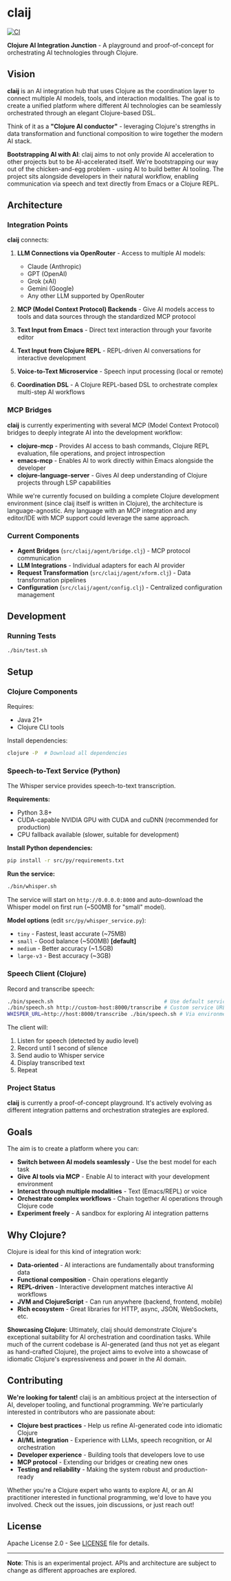 # claij

[![CI](https://github.com/JulesGosnell/claij/actions/workflows/ci.yml/badge.svg)](https://github.com/JulesGosnell/claij/actions/workflows/ci.yml)

**Clojure AI Integration Junction** - A playground and proof-of-concept for orchestrating AI technologies through Clojure.

## Vision

**claij** is an AI integration hub that uses Clojure as the coordination layer to connect multiple AI models, tools, and interaction modalities. The goal is to create a unified platform where different AI technologies can be seamlessly orchestrated through an elegant Clojure-based DSL.

Think of it as a **"Clojure AI conductor"** - leveraging Clojure's strengths in data transformation and functional composition to wire together the modern AI stack.

**Bootstrapping AI with AI**: claij aims to not only provide AI acceleration to other projects but to be AI-accelerated itself. We're bootstrapping our way out of the chicken-and-egg problem - using AI to build better AI tooling. The project sits alongside developers in their natural workflow, enabling communication via speech and text directly from Emacs or a Clojure REPL.

## Architecture

### Integration Points

**claij** connects:

1. **LLM Connections via OpenRouter** - Access to multiple AI models:
   - Claude (Anthropic)
   - GPT (OpenAI)
   - Grok (xAI)
   - Gemini (Google)
   - Any other LLM supported by OpenRouter

2. **MCP (Model Context Protocol) Backends** - Give AI models access to tools and data sources through the standardized MCP protocol

3. **Text Input from Emacs** - Direct text interaction through your favorite editor

4. **Text Input from Clojure REPL** - REPL-driven AI conversations for interactive development

5. **Voice-to-Text Microservice** - Speech input processing (local or remote)

6. **Coordination DSL** - A Clojure REPL-based DSL to orchestrate complex multi-step AI workflows

### MCP Bridges

**claij** is currently experimenting with several MCP (Model Context Protocol) bridges to deeply integrate AI into the development workflow:

- **clojure-mcp** - Provides AI access to bash commands, Clojure REPL evaluation, file operations, and project introspection
- **emacs-mcp** - Enables AI to work directly within Emacs alongside the developer
- **clojure-language-server** - Gives AI deep understanding of Clojure projects through LSP capabilities

While we're currently focused on building a complete Clojure development environment (since claij itself is written in Clojure), the architecture is language-agnostic. Any language with an MCP integration and any editor/IDE with MCP support could leverage the same approach.

### Current Components

- **Agent Bridges** (`src/claij/agent/bridge.clj`) - MCP protocol communication
- **LLM Integrations** - Individual adapters for each AI provider
- **Request Transformation** (`src/claij/agent/xform.clj`) - Data transformation pipelines
- **Configuration** (`src/claij/agent/config.clj`) - Centralized configuration management

## Development

### Running Tests

```bash
./bin/test.sh
```

## Setup

### Clojure Components

Requires:
- Java 21+
- Clojure CLI tools

Install dependencies:
```bash
clojure -P  # Download all dependencies
```

### Speech-to-Text Service (Python)

The Whisper service provides speech-to-text transcription.

**Requirements:**
- Python 3.8+
- CUDA-capable NVIDIA GPU with CUDA and cuDNN (recommended for production)
- CPU fallback available (slower, suitable for development)

**Install Python dependencies:**
```bash
pip install -r src/py/requirements.txt
```

**Run the service:**
```bash
./bin/whisper.sh
```

The service will start on `http://0.0.0.0:8000` and auto-download the Whisper model on first run (~500MB for "small" model).

**Model options** (edit `src/py/whisper_service.py`):
- `tiny` - Fastest, least accurate (~75MB)
- `small` - Good balance (~500MB) **[default]**
- `medium` - Better accuracy (~1.5GB)
- `large-v3` - Best accuracy (~3GB)

### Speech Client (Clojure)

Record and transcribe speech:
```bash
./bin/speech.sh                                    # Use default service URL
./bin/speech.sh http://custom-host:8000/transcribe # Custom service URL
WHISPER_URL=http://host:8000/transcribe ./bin/speech.sh # Via environment
```

The client will:
1. Listen for speech (detected by audio level)
2. Record until 1 second of silence
3. Send audio to Whisper service
4. Display transcribed text
5. Repeat

### Project Status

**claij** is currently a proof-of-concept playground. It's actively evolving as different integration patterns and orchestration strategies are explored.

## Goals

The aim is to create a platform where you can:
- **Switch between AI models seamlessly** - Use the best model for each task
- **Give AI tools via MCP** - Enable AI to interact with your development environment
- **Interact through multiple modalities** - Text (Emacs/REPL) or voice
- **Orchestrate complex workflows** - Chain together AI operations through Clojure code
- **Experiment freely** - A sandbox for exploring AI integration patterns

## Why Clojure?

Clojure is ideal for this kind of integration work:
- **Data-oriented** - AI interactions are fundamentally about transforming data
- **Functional composition** - Chain operations elegantly
- **REPL-driven** - Interactive development matches interactive AI workflows
- **JVM and ClojureScript** - Can run anywhere (backend, frontend, mobile)
- **Rich ecosystem** - Great libraries for HTTP, async, JSON, WebSockets, etc.

**Showcasing Clojure**: Ultimately, claij should demonstrate Clojure's exceptional suitability for AI orchestration and coordination tasks. While much of the current codebase is AI-generated (and thus not yet as elegant as hand-crafted Clojure), the project aims to evolve into a showcase of idiomatic Clojure's expressiveness and power in the AI domain.

## Contributing

**We're looking for talent!** claij is an ambitious project at the intersection of AI, developer tooling, and functional programming. We're particularly interested in contributors who are passionate about:

- **Clojure best practices** - Help us refine AI-generated code into idiomatic Clojure
- **AI/ML integration** - Experience with LLMs, speech recognition, or AI orchestration
- **Developer experience** - Building tools that developers love to use
- **MCP protocol** - Extending our bridges or creating new ones
- **Testing and reliability** - Making the system robust and production-ready

Whether you're a Clojure expert who wants to explore AI, or an AI practitioner interested in functional programming, we'd love to have you involved. Check out the issues, join discussions, or just reach out!

## License

Apache License 2.0 - See [LICENSE](LICENSE) file for details.

---

**Note**: This is an experimental project. APIs and architecture are subject to change as different approaches are explored.
